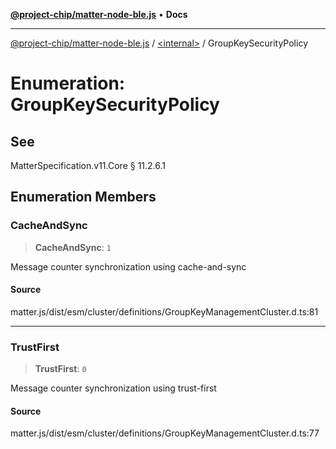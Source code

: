 [**@project-chip/matter-node-ble.js**](../../README.md) • **Docs**

***

[@project-chip/matter-node-ble.js](../../globals.md) / [\<internal\>](../README.md) / GroupKeySecurityPolicy

# Enumeration: GroupKeySecurityPolicy

## See

MatterSpecification.v11.Core § 11.2.6.1

## Enumeration Members

### CacheAndSync

> **CacheAndSync**: `1`

Message counter synchronization using cache-and-sync

#### Source

matter.js/dist/esm/cluster/definitions/GroupKeyManagementCluster.d.ts:81

***

### TrustFirst

> **TrustFirst**: `0`

Message counter synchronization using trust-first

#### Source

matter.js/dist/esm/cluster/definitions/GroupKeyManagementCluster.d.ts:77
